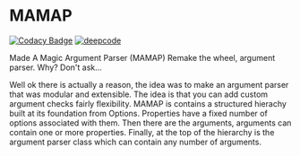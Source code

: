 # MAMAP

[![Codacy Badge](https://api.codacy.com/project/badge/Grade/bb8a314822344ee2911fe76efc560c1a)](https://app.codacy.com/gh/JoshuaSBrown/MAMAP?utm_source=github.com&utm_medium=referral&utm_content=JoshuaSBrown/MAMAP&utm_campaign=Badge_Grade_Settings)
[![deepcode](https://www.deepcode.ai/api/gh/badge?key=eyJhbGciOiJIUzI1NiIsInR5cCI6IkpXVCJ9.eyJwbGF0Zm9ybTEiOiJnaCIsIm93bmVyMSI6Ikpvc2h1YVNCcm93biIsInJlcG8xIjoiTUFNQVAiLCJpbmNsdWRlTGludCI6ZmFsc2UsImF1dGhvcklkIjoxNjMwMSwiaWF0IjoxNjA3NTc3NTY5fQ.ITk3lCLeNSwKCWT_lLSHL7NkAZK-vjBR8OAf6-N46As)](https://www.deepcode.ai/app/gh/JoshuaSBrown/MAMAP/_/dashboard?utm_content=gh%2FJoshuaSBrown%2FMAMAP)

Made A Magic Argument Parser (MAMAP) Remake the wheel, argument parser. Why? Don't ask... 

Well ok there is actually a reason, the idea was to make an argument parser that was modular and extensible. The idea is that you can add custom argument checks fairly flexibility. MAMAP is contains a structured hierachy built at its foundation from Options. Properties have a fixed number of options associated with them. Then there are the arguments, arguments can contain one or more properties. Finally, at the top of the hierarchy is the argument parser class which can contain any number of arguments. 
